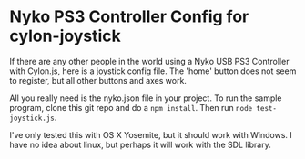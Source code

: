 # Nyko PS3 Controller Config for cylon-joystick

If there are any other people in the world using a Nyko USB PS3 Controller with Cylon.js, here is a joystick config file.
The 'home' button does not seem to register, but all other buttons and axes work.

All you really need is the nyko.json file in your project.  To run the sample program, clone this git repo and do a `npm install`. Then run `node test-joystick.js`.

I've only tested this with OS X Yosemite, but it should work with Windows.  I have no idea about linux, but perhaps it will work with the SDL library.
